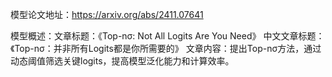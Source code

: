 模型论文地址：https://arxiv.org/abs/2411.07641

模型概述：文章标题：《Top-nσ: Not All Logits Are You Need》
中文文章标题：《Top-nσ：并非所有Logits都是你所需要的》
文章内容：提出Top-nσ方法，通过动态阈值筛选关键logits，提高模型泛化能力和计算效率。
